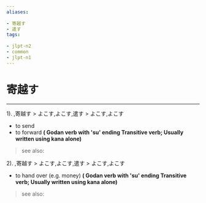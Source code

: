 ```yaml
---
aliases:
    
- 寄越す
- 遣す
tags:
    
- jlpt-n2
- common
- jlpt-n1
---
```


# 寄越す
---
1).
,寄越す > よこす,よこす,遣す > よこす,よこす

- to send
- to forward
**( Godan verb with 'su' ending Transitive verb; Usually written using kana alone)**
> see also: 
            
2).
,寄越す > よこす,よこす,遣す > よこす,よこす

- to hand over (e.g. money)
**( Godan verb with 'su' ending Transitive verb; Usually written using kana alone)**
> see also: 
            